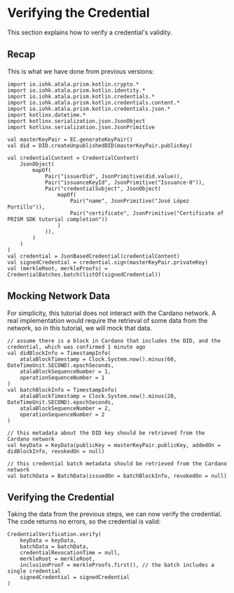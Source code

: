 # Verifying the Credential

This section explains how to verify a credential's validity.

## Recap
This is what we have done from previous versions:
```kotlin:ank
import io.iohk.atala.prism.kotlin.crypto.*
import io.iohk.atala.prism.kotlin.identity.*
import io.iohk.atala.prism.kotlin.credentials.*
import io.iohk.atala.prism.kotlin.credentials.content.*
import io.iohk.atala.prism.kotlin.credentials.json.*
import kotlinx.datetime.*
import kotlinx.serialization.json.JsonObject
import kotlinx.serialization.json.JsonPrimitive

val masterKeyPair = EC.generateKeyPair()
val did = DID.createUnpublishedDID(masterKeyPair.publicKey)

val credentialContent = CredentialContent(
    JsonObject(
        mapOf(
            Pair("issuerDid", JsonPrimitive(did.value)),
            Pair("issuanceKeyId", JsonPrimitive("Issuance-0")),
            Pair("credentialSubject", JsonObject(
                mapOf(
                    Pair("name", JsonPrimitive("José López Portillo")),
                    Pair("certificate", JsonPrimitive("Certificate of PRISM SDK tutorial completion"))
                )
            )),
        )
    )
)
val credential = JsonBasedCredential(credentialContent)
val signedCredential = credential.sign(masterKeyPair.privateKey)
val (merkleRoot, merkleProofs) = CredentialBatches.batch(listOf(signedCredential))
```


## Mocking Network Data

For simplicity, this tutorial does not interact with the Cardano network. A real implementation would require the retrieval of some data from the network, so in this tutorial, we will mock that data.

```kotlin:ank
// assume there is a block in Cardano that includes the DID, and the credential, which was confirmed 1 minute ago
val didBlockInfo = TimestampInfo(
    atalaBlockTimestamp = Clock.System.now().minus(60, DateTimeUnit.SECOND).epochSeconds,
    atalaBlockSequenceNumber = 1,
    operationSequenceNumber = 1
)
val batchBlockInfo = TimestampInfo(
    atalaBlockTimestamp = Clock.System.now().minus(20, DateTimeUnit.SECOND).epochSeconds,
    atalaBlockSequenceNumber = 2,
    operationSequenceNumber = 2
)

// this metadata about the DID key should be retrieved from the Cardano network
val keyData = KeyData(publicKey = masterKeyPair.publicKey, addedOn = didBlockInfo, revokedOn = null)

// this credential batch metadata should be retrieved from the Cardano network
val batchData = BatchData(issuedOn = batchBlockInfo, revokedOn = null)
```

## Verifying the Credential

Taking the data from the previous steps, we can now verify the credential. The code returns no errors, so the credential is valid:

```kotlin:ank
CredentialVerification.verify(
    keyData = keyData,
    batchData = batchData,
    credentialRevocationTime = null,
    merkleRoot = merkleRoot,
    inclusionProof = merkleProofs.first(), // the batch includes a single credential
    signedCredential = signedCredential
)
```
